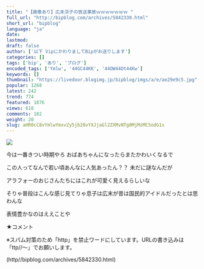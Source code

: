 ```yaml
---
title: "【画像あり】広末涼子の放送事故ｗｗｗｗｗｗｗ "
full_url: "http://bipblog.com/archives/5842330.html"
short_url: "bipblog"
language: "ja"
date: 
lastmod: 
draft: false
author: ['以下 VipにかわりましてBipがお送りします']
categories: []
tags: ['bip', 'あり', 'ブログ']
encoded_tags: ['Ymlw', '44GC44KK', '44OW44Ot44Kw']
keywords: []
thumbnail: "https://livedoor.blogimg.jp/bipblog/imgs/a/e/ae29e9c5.jpg"
popular: 1268
latest: 242
trend: 774
featured: 1876
views: 618
comments: 182
weight: 20
slug: aHR0cC8vYmlwYmxvZy5jb20vYXJjaGl2ZXMvNTg0MjMzMC5odG1s
---
```


![](https://livedoor.blogimg.jp/bipblog/imgs/a/e/ae29e9c5.jpg)

<div><p>今は一番きつい時期やろ おばあちゃんになったらまたかわいくなるで</p><p>この人ってなんで若い頃あんなに人気あったん？？ 未だに謎なんだが</p><p>アラフォーのおじさんたちにはこれが可愛く見えるらしいな</p><p>そりゃ普段はこんな感じ見てりゃ息子は広末が昔は国民的アイドルだったとは思わんな</p><p>表情豊かなのはええことや</p><p class='meiryo'>★コメント</p><p class='center'><p class='kyakuchu center'>※スパム対策のため「http」を禁止ワードにしています。URLの書き込みは「ttp//～」でお願いします。</p></p> </div>

(http//bipblog.com/archives/5842330.html)
